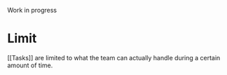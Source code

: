 Work in progress 

# Limit
[[Tasks]] are limited to what the team can actually handle during a certain amount of time. 